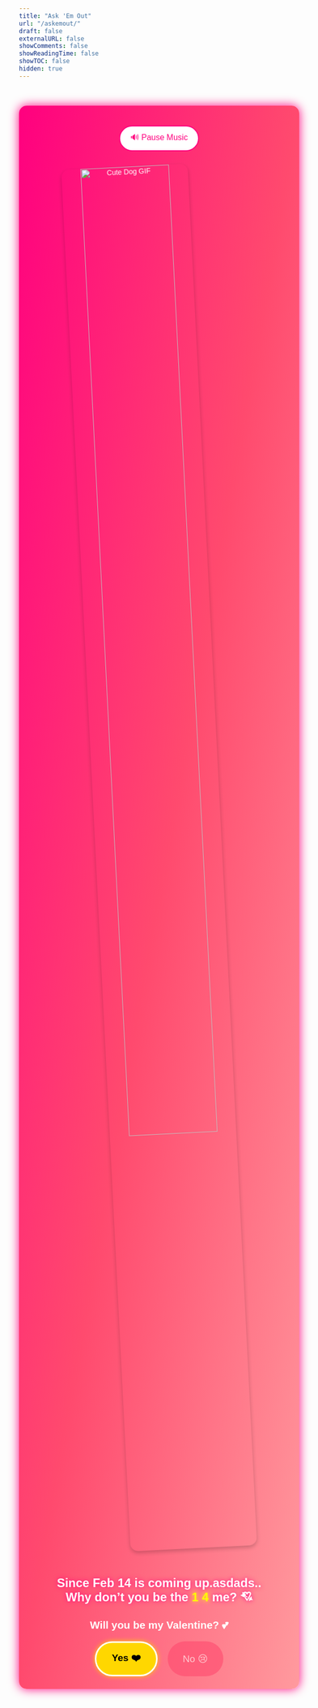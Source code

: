 ```yaml
---
title: "Ask 'Em Out"
url: "/askemout/"
draft: false
externalURL: false
showComments: false
showReadingTime: false
showTOC: false
hidden: true
---
```


<div id="valentine-container">
  <!-- Background Music -->
  <audio id="bg-music" autoplay loop>
    <source src="/music/rizz song.mp3" type="audio/mp3">
    Your browser does not support the audio element.
  </audio>

  <!-- Music Toggle Button -->

<button id="music-toggle">🔊 Pause Music</button>

  <img src="/gif/dawg.gif" alt="Cute Dog GIF" class="responsive-gif" />

  <div class="message">
    <h1 class="crazy-text">Since Feb 14 is coming up.asdads..<br>Why don’t you be  the <span class="highlight">1 4</span> me? 💘</h1>
    <h2>Will you be my Valentine? 💕</h2>
  </div>

  <div class="buttons">
    <button id="yes-btn" onclick="sayYes()">Yes ❤️</button>
    <button id="no-btn" onclick="shrinkNo()">No 😢</button>
  </div>
</div>

<script>
  // "No" Button Shrinking Logic
  const noBtn = document.getElementById("no-btn");
  let noBtnSize = 100;

  function shrinkNo() {
    noBtnSize = Math.max(10, noBtnSize - 20);
    noBtn.style.transform = `scale(${noBtnSize / 100})`;

    if (noBtnSize === 10) {
      noBtn.disabled = true;
      noBtn.innerText = "Too late! 😜";
    }
  }

  // "Yes" Button Redirect
  function sayYes() {
    window.location.href = "/askemout/yes";
  }

  // Background Music Control
  const music = document.getElementById("bg-music");
  const musicToggle = document.getElementById("music-toggle");

  music.volume = 0.5; // Set volume to 50%

  musicToggle.addEventListener("click", () => {
    if (music.paused) {
      music.play();
      musicToggle.innerText = "🔊 Pause Music";
    } else {
      music.pause();
      musicToggle.innerText = "🔈 Play Music";
    }
  });
</script>

<style>
  #valentine-container {
    background: linear-gradient(to bottom right, #ff007f, #ff4a6e, #ff9a9e);
    font-family: "Comic Sans MS", cursive, sans-serif;
    color: #fff;
    text-align: center;
    width: 100%;
    max-width: 600px;
    margin: 50px auto;
    padding: 25px;
    border-radius: 15px;
    box-shadow: 0 4px 15px rgba(0, 0, 0, 0.2);
    position: relative;
    overflow: hidden;
    animation: pulse 2s infinite;
  }

  /* Crazy Glow Animation */
  @keyframes pulse {
    0% { box-shadow: 0 0 20px #ff007f; }
    50% { box-shadow: 0 0 40px #ff4a6e; }
    100% { box-shadow: 0 0 20px #ff007f; }
  }

  /* Music Toggle Button (Better Contrast & Mobile-Friendly) */
  #music-toggle {
    background: #ffffff;
    color: #ff007f;
    font-size: 1rem;
    padding: 10px 20px;
    border: 2px solid #ff007f;
    border-radius: 50px;
    cursor: pointer;
    margin-bottom: 15px;
    transition: all 0.3s ease;
  }

  #music-toggle:hover {
    background: #ff007f;
    color: white;
  }

  /* Reduce GIF size */
  .responsive-gif {
    width: 70%;
    max-width: 250px;
    height: auto;
    border-radius: 15px;
    margin-bottom: 20px;
    box-shadow: 0 4px 8px rgba(0, 0, 0, 0.2);
    animation: wobble 2s infinite alternate;
  }

  @keyframes wobble {
    0% { transform: rotate(-3deg); }
    100% { transform: rotate(3deg); }
  }

  .message {
    margin-top: 20px;
  }

  .message h1 {
    font-size: 1.5rem;
    margin-bottom: 15px;
    text-shadow: 0 0 10px #ff007f;
  }

  .highlight {
    color: yellow;
    font-weight: bold;
    text-shadow: 0 0 10px yellow;
  }

  .message h2 {
    font-size: 1.3rem;
    margin-bottom: 20px;
  }

  .buttons {
    display: flex;
    justify-content: center;
    gap: 20px;
    margin-top: 20px;
  }

  .buttons button {
    padding: 15px 30px;
    font-size: 1.2rem;
    border: none;
    border-radius: 50px;
    cursor: pointer;
    transition: all 0.3s ease;
  }

  /* Highlighted "Yes" Button */
  #yes-btn {
    background: gold;
    color: black;
    font-weight: bold;
    border: 3px solid white;
    box-shadow: 0 0 10px gold;
  }

  #yes-btn:hover {
    background: yellow;
    transform: scale(1.1);
    box-shadow: 0 0 15px yellow;
  }

  /* "No" Button is Less Visible */
  #no-btn {
    background: #ff4a6e;
    color: white;
    opacity: 0.6;
    transition: transform 0.2s ease, opacity 0.3s ease;
  }

  #no-btn:hover {
    opacity: 1;
  }

  #no-btn:disabled {
    background: #aaa;
    cursor: not-allowed;
  }

  /* Mobile Optimization */
  @media (max-width: 600px) {
    #valentine-container {
      padding: 15px;
      margin: 30px auto;
    }

    .responsive-gif {
      border-radius: 10px;
      margin-bottom: 20px;
    }

    .message h1 {
      font-size: 1.5rem;
    }

    .message h2 {
      font-size: 1.1rem;
      margin-bottom: 15px;
    }

    .buttons {
      flex-direction: column;
      align-items: center;
      gap: 10px;
    }

    .buttons button {
      padding: 12px 25px;
      font-size: 1rem;
    }

    #music-toggle {
      width: 90%;
    }
  }
</style>
